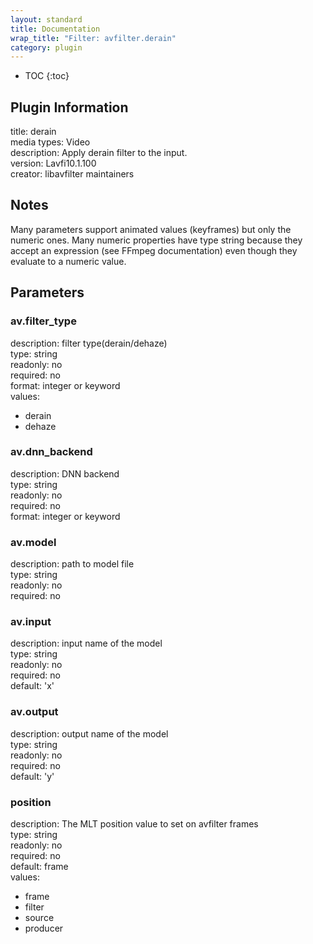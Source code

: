 ```yaml
---
layout: standard
title: Documentation
wrap_title: "Filter: avfilter.derain"
category: plugin
---
```

* TOC
{:toc}

## Plugin Information

title: derain  
media types:
Video  
description: Apply derain filter to the input.  
version: Lavfi10.1.100  
creator: libavfilter maintainers  

## Notes

Many parameters support animated values (keyframes) but only the numeric ones. Many numeric properties have type string because they accept an expression (see FFmpeg documentation) even though they evaluate to a numeric value.

## Parameters

### av.filter_type

  
description:
filter type(derain/dehaze)  
type: string  
readonly: no  
required: no  
format: integer or keyword  
values:  

* derain
* dehaze

### av.dnn_backend

  
description:
DNN backend  
type: string  
readonly: no  
required: no  
format: integer or keyword  

### av.model

  
description:
path to model file  
type: string  
readonly: no  
required: no  

### av.input

  
description:
input name of the model  
type: string  
readonly: no  
required: no  
default: 'x'  

### av.output

  
description:
output name of the model  
type: string  
readonly: no  
required: no  
default: 'y'  

### position

  
description:
The MLT position value to set on avfilter frames  
type: string  
readonly: no  
required: no  
default: frame  
values:  

* frame
* filter
* source
* producer

